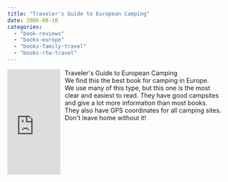 ```yaml
---
title: "Traveler's Guide to European Camping"
date: 2006-08-10
categories: 
  - "book-reviews"
  - "books-europe"
  - "books-family-travel"
  - "books-rtw-travel"
---
```


<iframe scrolling="no" frameborder="0" src="http://rcm.amazon.com/e/cm?t=soultravelers-20&o=1&p=8&l=as1&
asins=0965296881&fc1=000000&IS2=1&lt1=_blank&lc1=0000FF&bc1
=000000&bg1=FFFFFF&f=ifr" marginwidth="0" marginheight="0" style="width: 120px; height: 240px; margin-right: 10px; float: left; margin-bottom: 20px;"></iframe>

Traveler's Guide to European Camping  
We find this the best book for camping in Europe.  
We use many of this type, but this one is the most  
clear and easiest to read. They have good campsites  
and give a lot more information than most books.  
They also have GPS coordinates for all camping sites.  
Don't leave home without it!
